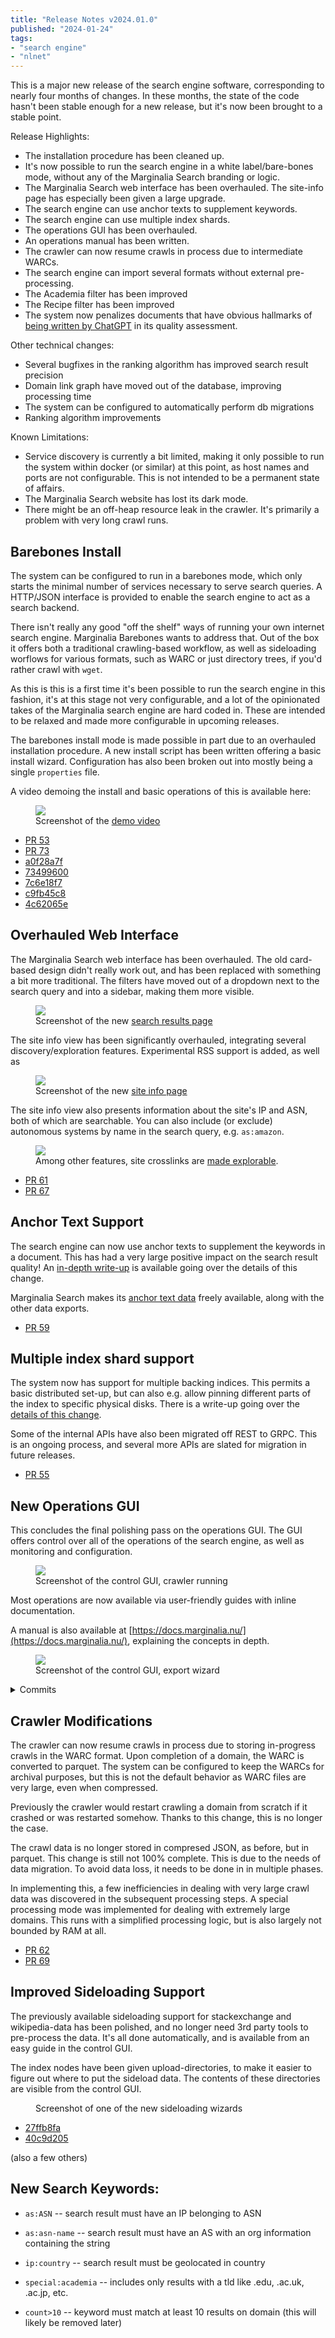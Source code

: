 ```yaml
---
title: "Release Notes v2024.01.0"
published: "2024-01-24"
tags:
- "search engine"
- "nlnet"
---
```


This is a major new release of the search engine software, corresponding to nearly four months of changes.  In these months, the state of the code hasn't been stable enough for a new release, but it's now been brought to a stable point.

Release Highlights:

* The installation procedure has been cleaned up.
* It's now possible to run the search engine in a white label/bare-bones mode, without any of the Marginalia Search branding or logic.
* The Marginalia Search web interface has been overhauled.  The site-info page has especially been given a large upgrade.
* The search engine can use anchor texts to supplement keywords.
* The search engine can use multiple index shards.
* The operations GUI has been overhauled.
* An operations manual has been written.
* The crawler can now resume crawls in process due to intermediate WARCs.
* The search engine can import several formats without external pre-processing.
* The Academia filter has been improved
* The Recipe filter has been improved
* The system now penalizes documents that have obvious hallmarks of [being written by ChatGPT](https://github.com/MarginaliaSearch/MarginaliaSearch/commit/e53bb70bef7dc833c88f689d6fbf052f45c9f3cb) in its quality assessment.

Other technical changes:

* Several bugfixes in the ranking algorithm has improved search result precision
* Domain link graph have moved out of the database, improving processing time
* The system can be configured to automatically perform db migrations
* Ranking algorithm improvements

Known Limitations:

* Service discovery is currently a bit limited, making it only possible to run the system within docker (or similar) at this point, as host names and ports are not configurable.  This is not intended to be a permanent state of affairs.
* The Marginalia Search website has lost its dark mode.
* There might be an off-heap resource leak in the crawler.  It's primarily a problem with very long crawl runs.

## Barebones Install

The system can be configured to run in a barebones mode, which only starts the minimal number of services necessary to serve search queries.  A HTTP/JSON interface is provided to enable the search engine to act as a search backend.

There isn't really any good "off the shelf" ways of running your own internet search engine.  Marginalia Barebones wants to address that.  Out of the box it offers both a traditional crawling-based workflow, as well as sideloading worflows for various formats, such as WARC or just directory trees, if you'd rather crawl with `wget`.

As this is this is a first time it's been possible to run the search engine in this fashion, it's at this stage not very configurable, and a lot of the opinionated takes of the Marginalia search engine are hard coded in.  These are intended to be relaxed and made more configurable in upcoming releases.

The barebones install mode is made possible in part due to an overhauled installation procedure.  A new install script has been written offering a basic install wizard.  Configuration has also been broken out into mostly being a single `properties` file.

A video demoing the install and basic operations of this is available here:

<figure>
  <a href="https://www.youtube.com/watch?v=PNwMkenQQ24"><img src="/release-notes/v2024-12-0/demo.png"></a>
  <figcaption>Screenshot of the <a href="https://www.youtube.com/watch?v=PNwMkenQQ24">demo video</a></figcaption>
</figure>


* [PR 53](https://github.com/MarginaliaSearch/MarginaliaSearch/pull/53)
* [PR 73](https://github.com/MarginaliaSearch/MarginaliaSearch/pull/73)
* [a0f28a7f](https://github.com/MarginaliaSearch/MarginaliaSearch/commit/a0f28a7f9b5aaa85a38e9c46f6c30c929e6ed940)
* [73499600](https://github.com/MarginaliaSearch/MarginaliaSearch/commit/734996002c13bf22edb77f450ed152232ba10695)
* [7c6e18f7](https://github.com/MarginaliaSearch/MarginaliaSearch/commit/7c6e18f7a77f9dda06ecfb9b82c8156d3b9e5990)
* [c9fb45c8](https://github.com/MarginaliaSearch/MarginaliaSearch/commit/c9fb45c85fe2a0c48abceb84b59a31a95a6c5a3b)
* [4c62065e](https://github.com/MarginaliaSearch/MarginaliaSearch/commit/4c62065e7459675b43d371e4143339cfdcfe1ff8)


## Overhauled Web Interface

The Marginalia Search web interface has been overhauled.  The old card-based design didn't really work out, and has been replaced with something a bit more traditional.  The filters have moved out of a dropdown next to the search query and into a sidebar, making them more visible.

<figure>
  <img src="/release-notes/v2024-12-0/search-view.png">
  <figcaption>Screenshot of the new <a href="https://search.marginalia.nu/search?query=thrice+greatest+hermes&js=default&adtech=default&profile=default&recent=default">search results page</a></figcaption>
</figure>

The site info view has been significantly overhauled, integrating several discovery/exploration features.  Experimental RSS support is added, as well as

<figure>
  <img src="/release-notes/v2024-12-0/site-view.png">
  <figcaption>Screenshot of the new <a href="https://search.marginalia.nu/site/jvns.ca?view=similar">site info page</a></figcaption>
</figure>

The site info view also presents information about the site's IP and ASN, both of which are searchable.  You can also include (or exclude) autonomous systems by name in the search query,  e.g. `as:amazon`.

<figure>
  <img src="/release-notes/v2024-12-0/site-site-link.png">
  <figcaption>Among other features, site crosslinks are <a href="https://search.marginalia.nu/crosstalk/?domains=signal.org,support.signal.org">made explorable</a>.</figcaption>
</figure>

* [PR 61](https://github.com/MarginaliaSearch/MarginaliaSearch/pull/61)
* [PR 67](https://github.com/MarginaliaSearch/MarginaliaSearch/pull/67)

## Anchor Text Support

The search engine can now use anchor texts to supplement the keywords in a document.  This has had a very large positive impact on the search result quality!  An [in-depth write-up](/log/93_atags/) is available going over the details of this change.

Marginalia Search makes its <a href="https://downloads.marginalia.nu/exports/">anchor text data</a> freely available, along with the other data exports.

* [PR 59](https://github.com/MarginaliaSearch/MarginaliaSearch/pull/59)

## Multiple index shard support

The system now has support for multiple backing indices.  This permits a basic distributed set-up, but can also e.g. allow pinning different parts of the index to specific physical disks.  There is a write-up going over the [details of this change](/log/92_multirack_drifting/).

Some of the internal APIs have also been migrated off REST to GRPC.  This is an ongoing process, and several more APIs are slated for migration in future releases.

* [PR 55](https://github.com/MarginaliaSearch/MarginaliaSearch/pull/55)

## New Operations GUI

This concludes the final polishing pass on the operations GUI.  The GUI offers control over all of the operations of the search engine, as well as monitoring and configuration.

<figure>
  <img src="/release-notes/v2024-12-0/crawl_in_progress.png">
  <figcaption>Screenshot of the control GUI, crawler running</figcaption>
</figure>


Most operations are now available via user-friendly guides with inline documentation.

A manual is also available at [https://docs.marginalia.nu/](https://docs.marginalia.nu/), explaining the concepts in depth.

<figure>
  <img src="/release-notes/v2024-12-0/control-gui.png">
  <figcaption>Screenshot of the control GUI, export wizard</figcaption>
</figure>


<details>
<summary>Commits</summary>

* [264e2db5](https://github.com/MarginaliaSearch/MarginaliaSearch/commit/264e2db53939a89a59f875024cd8ff9e56aa5bda)
* [0caef1b3](https://github.com/MarginaliaSearch/MarginaliaSearch/commit/0caef1b307120ee58a8a08a43f713b5a8a291808)
* [de3a350a](https://github.com/MarginaliaSearch/MarginaliaSearch/commit/de3a350afe82829da3e0c1768f6df47a7331b75d)
* [56d832d6](https://github.com/MarginaliaSearch/MarginaliaSearch/commit/56d832d6611206642718a969caea701da5a847a4)
* [98c09726](https://github.com/MarginaliaSearch/MarginaliaSearch/commit/98c09726199da304247731d1fb01a7f4568209e1)
* [c0fb9e17](https://github.com/MarginaliaSearch/MarginaliaSearch/commit/c0fb9e17e8ac8fa2f0bb13e850098881324f78ca)
* [8dea7217](https://github.com/MarginaliaSearch/MarginaliaSearch/commit/8dea7217a611923f7b49d9100152c1b18a127c3f)
* [81eaf79a](https://github.com/MarginaliaSearch/MarginaliaSearch/commit/81eaf79a2531e35d949caa6ccd54c5e34880a8c4)
* [2fefd0e4](https://github.com/MarginaliaSearch/MarginaliaSearch/commit/2fefd0e4e319804c98e242d7fddc3368aeed0528)
* [71e32c57](https://github.com/MarginaliaSearch/MarginaliaSearch/commit/71e32c57d96474bedacc455cd2214d439338b56e)
* [ecd9c352](https://github.com/MarginaliaSearch/MarginaliaSearch/commit/ecd9c35233f324bbbc4654048dfb374546d2a75c)
* [b192373a](https://github.com/MarginaliaSearch/MarginaliaSearch/commit/b192373ae712cdc2f78e071d53a322286fc06a44)
* [f29a9d97](https://github.com/MarginaliaSearch/MarginaliaSearch/commit/f29a9d972d71b25faa926be2ddc7394853aa2743)
* [c0b15427](https://github.com/MarginaliaSearch/MarginaliaSearch/commit/c0b15427fe69295b1c5590712de7c689aea01fff)
* [c41e68aa](https://github.com/MarginaliaSearch/MarginaliaSearch/commit/c41e68aaab381a291df1eb81670a46f41b60698f)
* [19e781b1](https://github.com/MarginaliaSearch/MarginaliaSearch/commit/19e781b104109c1f119f9ce4d8c8a59997ba03e2)
* [67ee6f41](https://github.com/MarginaliaSearch/MarginaliaSearch/commit/67ee6f4126bb6c34466793a92c07dcc40b326d18)
* [175bd310](https://github.com/MarginaliaSearch/MarginaliaSearch/commit/175bd310f5f09069cef100fcfd68a72397a8b816)
* [6271d5d5](https://github.com/MarginaliaSearch/MarginaliaSearch/commit/6271d5d544f480bb07b5b9255958a76d76937417)

</details>

## Crawler Modifications

The crawler can now resume crawls in process due to storing in-progress crawls in the WARC format.  Upon completion of a domain, the WARC is converted to parquet.  The system can be configured to keep the WARCs for archival purposes, but this is not the default behavior as WARC files are very large, even when compressed.

Previously the crawler would restart crawling a domain from scratch if it crashed or was restarted somehow.  Thanks to this change, this is no longer the case.

The crawl data is no longer stored in compresed JSON, as before, but in parquet.  This change is still not 100% complete.  This is due to the needs of data migration.  To avoid data loss, it needs to be done in in multiple phases.

In implementing this, a few inefficiencies in dealing with very large crawl data was discovered in the subsequent processing steps.  A special processing mode was implemented for dealing with extremely large domains.  This runs with a simplified processing logic, but is also largely not bounded by RAM at all.

* [PR 62](https://github.com/MarginaliaSearch/MarginaliaSearch/pull/62)
* [PR 69](https://github.com/MarginaliaSearch/MarginaliaSearch/pull/69)

## Improved Sideloading Support

The previously available sideloading support for stackexchange and wikipedia-data has been polished, and no longer need 3rd party tools to pre-process the data.  It's all done automatically, and is available from an easy guide in the control GUI.

The index nodes have been given upload-directories, to make it easier to figure out where to put the sideload data.  The contents of these directories are visible from the control GUI.

<figure>
<img src=""/release-notes/v2024-12-0/sideload-wizard.png">
<figcaption>Screenshot of one of the new sideloading wizards</figcaption>
</figure>

* [27ffb8fa](https://github.com/MarginaliaSearch/MarginaliaSearch/commit/27ffb8fa8a81f4d740027d3dfd0c10e5b8ee2fdd)
* [40c9d205](https://github.com/MarginaliaSearch/MarginaliaSearch/commit/40c9d2050fcd453f4738116b9801e41804095409)

(also a few others)


## New Search Keywords:

* `as:ASN` -- search result must have an IP belonging to ASN
* `as:asn-name` -- search result must have an AS with an org information containing the string
* `ip:country` -- search result must be geolocated in country
* `special:academia` -- includes only results with a tld like .edu, .ac.uk, .ac.jp, etc.

* `count>10` -- keyword must match at least 10 results on domain (this will likely be removed later)
